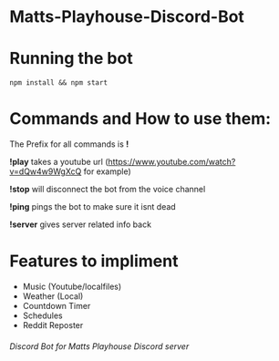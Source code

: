 # Matts-Playhouse-Discord-Bot

# Running the bot

```
npm install && npm start
```

# Commands and How to use them:

The Prefix for all commands is <b>!</b>

<b>!play</b> takes a youtube url (https://www.youtube.com/watch?v=dQw4w9WgXcQ for example)

<b>!stop</b> will disconnect the bot from the voice channel

<b>!ping</b> pings the bot to make sure it isnt dead

<b>!server</b> gives server related info back


# Features to impliment
  - Music (Youtube/localfiles)
  - Weather (Local)
  - Countdown Timer
  - Schedules
  - Reddit Reposter
  
  
<h6>Discord Bot for Matts Playhouse Discord server</h6>
